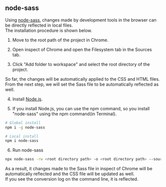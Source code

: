 ## node-sass

Using [node-sass](https://www.npmjs.com/package/node-sass), changes made by development tools in the browser can be directly reflected in local files.  
The installation procedure is shown below.  

1. Move to the root path of the project in Chrome.

2. Open inspect of Chrome and open the Filesystem tab in the Sources tab.

3. Click "Add folder to workspace" and select the root directory of the project.

So far, the changes will be automatically applied to the CSS and HTML files.  
From the next step, we will set the Sass file to be automatically reflected as well.  

4. Install [Node.js](https://nodejs.org/en/).

5. If you install Node.js, you can use the npm command, so you install "node-sass" using the npm command(in Terminal).

```sh
# Global install
npm i -g node-sass

# Local install
npm i node-sass
```

6. Run node-sass

```sh
npx node-sass -rw <root directory path> -o <root directory path> --source-map true
```

As a result, it changes made to the Sass file in inspect of Chrome will be automatically reflected and the CSS file will be updated as well.  
If you see the conversion log on the command line, it is reflected.